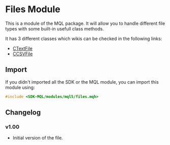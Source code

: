 # Files Module
This is a module of the MQL package. It will allow you to handle different file types with some built-in usefull class methods.

It has 3 different classes which wikis can be checked in the following links:
- [CTextFile](https://www.github.com/joni0108/docs/mql5/ctextfile.md)
- [CCSVFile](https://www.github.com/joni0108/docs/mql5/ccsvfile.md)

## Import
If you didn't imported all the SDK or the MQL module, you can import this module using:
```cpp
#include <SDK-MQL/modules/mql5/files.mqh>
```

## Changelog
### v1.00
- Initial version of the file.